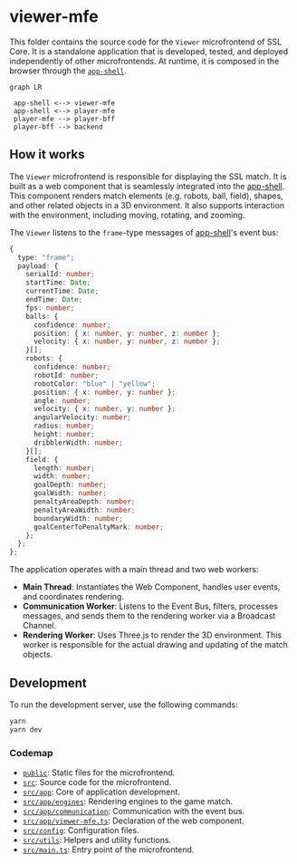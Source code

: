 # viewer-mfe

This folder contains the source code for the `Viewer` microfrontend of SSL Core. It is a standalone application that is developed, tested, and deployed independently of other microfrontends. At runtime, it is composed in the browser through the [`app-shell`](https://github.com/robocin/ssl-core/app-shell).

```mermaid
graph LR

 app-shell <--> viewer-mfe
 app-shell <--> player-mfe
 player-mfe --> player-bff
 player-bff --> backend
```

## How it works

The `Viewer` microfrontend is responsible for displaying the SSL match. It is built as a web component that is seamlessly integrated into the [app-shell](../app-shell/README.md). This component renders match elements (e.g. robots, ball, field), shapes, and other related objects in a 3D environment. It also supports interaction with the environment, including moving, rotating, and zooming.

The `Viewer` listens to the `frame`-type messages of [app-shell](../gateway/README.md)'s event bus:

```typescript
{
  type: "frame";
  payload: {
    serialId: number;
    startTime: Date;
    currentTime: Date;
    endTime: Date;
    fps: number;
    balls: {
      confidence: number;
      position: { x: number, y: number, z: number };
      velocity: { x: number, y: number, z: number };
    }[];
    robots: {
      confidence: number;
      robotId: number;
      robotColor: "blue" | "yellow";
      position: { x: number, y: number };
      angle: number;
      velocity: { x: number, y: number };
      angularVelocity: number;
      radius: number;
      height: number;
      dribblerWidth: number;
    }[];
    field: {
      length: number;
      width: number;
      goalDepth: number;
      goalWidth: number;
      penaltyAreaDepth: number;
      penaltyAreaWidth: number;
      boundaryWidth: number;
      goalCenterToPenaltyMark: number;
    };
  };
};
```

The application operates with a main thread and two web workers:

- **Main Thread**: Instantiates the Web Component, handles user events, and coordinates rendering.
- **Communication Worker**: Listens to the Event Bus, filters, processes messages, and sends them to the rendering worker via a Broadcast Channel.
- **Rendering Worker**: Uses Three.js to render the 3D environment. This worker is responsible for the actual drawing and updating of the match objects.

## Development

To run the development server, use the following commands:

```bash
yarn
yarn dev
```

### Codemap

- [`public`](public): Static files for the microfrontend.
- [`src`](src): Source code for the microfrontend.
- [`src/app`](src/app): Core of application development.
- [`src/app/engines`](src/app/engines): Rendering engines to the game match.
- [`src/app/communication`](src/app/communication): Communication with the event bus.
- [`src/app/viewer-mfe.ts`](src/app/viewer-mfe.ts): Declaration of the web component.
- [`src/config`](src/config): Configuration files.
- [`src/utils`](src/utils): Helpers and utility functions.
- [`src/main.ts`](src/main.ts): Entry point of the microfrontend.
